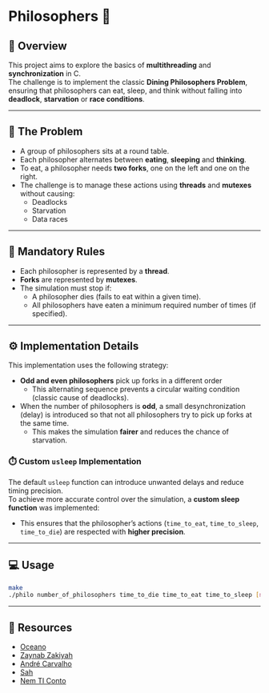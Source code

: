 # Philosophers 🍝

## 📖 Overview
This project aims to explore the basics of **multithreading** and **synchronization** in C.  
The challenge is to implement the classic **Dining Philosophers Problem**, ensuring that philosophers can eat, sleep, and think without falling into **deadlock**, **starvation** or **race conditions**.

---

## 🤔 The Problem
- A group of philosophers sits at a round table.
- Each philosopher alternates between **eating**, **sleeping** and **thinking**.
- To eat, a philosopher needs **two forks**, one on the left and one on the right.
- The challenge is to manage these actions using **threads** and **mutexes** without causing:
  - Deadlocks
  - Starvation
  - Data races

---

## 📜 Mandatory Rules
- Each philosopher is represented by a **thread**.
- **Forks** are represented by **mutexes**.
- The simulation must stop if:
  - A philosopher dies (fails to eat within a given time).
  - All philosophers have eaten a minimum required number of times (if specified).

---

## ⚙️ Implementation Details 
This implementation uses the following strategy:

- **Odd and even philosophers** pick up forks in a different order
  - This alternating sequence prevents a circular waiting condition (classic cause of deadlocks).
- When the number of philosophers is **odd**, a small desynchronization (delay) is introduced so that not all philosophers try to pick up forks at the same time.  
  - This makes the simulation **fairer** and reduces the chance of starvation.

### ⏱️ Custom `usleep` Implementation
The default `usleep` function can introduce unwanted delays and reduce timing precision.  
To achieve more accurate control over the simulation, a **custom sleep function** was implemented:

- This ensures that the philosopher’s actions (`time_to_eat`, `time_to_sleep`, `time_to_die`) are respected with **higher precision**.

---

## 💻 Usage

```bash
make
./philo number_of_philosophers time_to_die time_to_eat time_to_sleep [number_of_times_each_philosopher_must_eat]
```

---

## 🔗 Resources
- [Oceano](https://www.youtube.com/watch?v=zOpzGHwJ3MU)
- [Zaynab Zakiyah](https://www.youtube.com/watch?v=VSkvwzqo-Pk)
- [André Carvalho](https://www.youtube.com/watch?v=g9zEqwSZd4o&t=519s)
- [Sah](https://www.youtube.com/watch?v=H2uAhD2qjKY)
- [Nem TI Conto](https://www.youtube.com/watch?v=hYD8raEyhSw)
